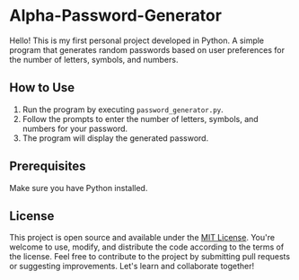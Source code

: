 # Alpha-Password-Generator
Hello! This is my first personal project developed in Python.
A simple program that generates random passwords based on user preferences for the number of letters, symbols, and numbers.

## How to Use

1. Run the program by executing `password_generator.py`.
2. Follow the prompts to enter the number of letters, symbols, and numbers for your password.
3. The program will display the generated password.

## Prerequisites

Make sure you have Python installed.

## License

This project is open source and available under the [MIT License](LICENSE). You're welcome to use, modify, and distribute the code according to the terms of the license. Feel free to contribute to the project by submitting pull requests or suggesting improvements. Let's learn and collaborate together!







